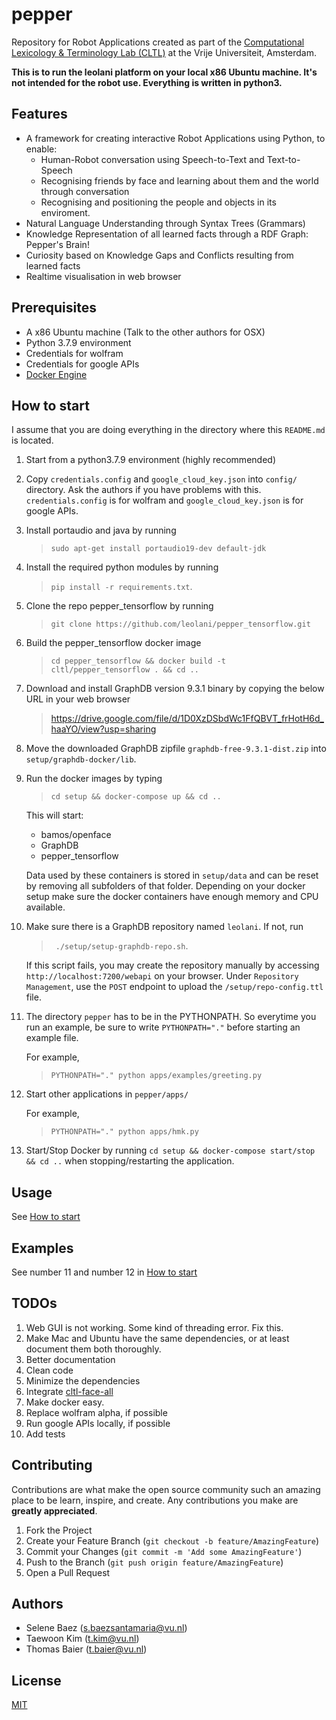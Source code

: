 # pepper

Repository for Robot Applications created as part of the [Computational Lexicology & Terminology Lab (CLTL)](http://www.cltl.nl) at the Vrije Universiteit, Amsterdam.

**This is to run the leolani platform on your local x86 Ubuntu machine. It's not intended for the robot use. Everything is written in python3.**

## Features
 - A framework for creating interactive Robot Applications using Python, to enable:
   - Human-Robot conversation using Speech-to-Text and Text-to-Speech
   - Recognising friends by face and learning about them and the world through conversation
   - Recognising and positioning the people and objects in its enviroment.
 - Natural Language Understanding through Syntax Trees (Grammars)
 - Knowledge Representation of all learned facts through a RDF Graph: Pepper's Brain!
 - Curiosity based on Knowledge Gaps and Conflicts resulting from learned facts
 - Realtime visualisation in web browser

## Prerequisites

* A x86 Ubuntu machine (Talk to the other authors for OSX)
* Python 3.7.9 environment
* Credentials for wolfram
* Credentials for google APIs
* [Docker Engine](https://docs.docker.com/engine/install/)

## How to start

I assume that you are doing everything in the directory where this `README.md` is located.

1. Start from a python3.7.9 environment (highly recommended)
2. Copy `credentials.config` and `google_cloud_key.json` into `config/` directory. Ask the authors if you have problems with this. `credentials.config` is for wolfram and `google_cloud_key.json` is for google APIs.
3. Install portaudio and java by running
    > `sudo apt-get install portaudio19-dev default-jdk` 
4. Install the required python modules by running 
    > `pip install -r requirements.txt`.
5. Clone the repo pepper_tensorflow by running 
    > `git clone https://github.com/leolani/pepper_tensorflow.git`
6. Build the pepper_tensorflow docker image 
    > `cd pepper_tensorflow && docker build -t cltl/pepper_tensorflow . && cd ..`
7. Download and install GraphDB version 9.3.1 binary by copying the below URL in your web browser
    > https://drive.google.com/file/d/1D0XzDSbdWc1FfQBVT_frHotH6d_haaYO/view?usp=sharing
8. Move the downloaded GraphDB zipfile `graphdb-free-9.3.1-dist.zip` into `setup/graphdb-docker/lib`.
9. Run the docker images by typing
    > `cd setup && docker-compose up && cd ..`
    
    This will start:
    * bamos/openface
    * GraphDB
    * pepper_tensorflow


    Data used by these containers is stored in `setup/data` and can be reset by removing all subfolders of that folder. Depending on your docker setup make sure the docker containers have enough memory and CPU available.

10. Make sure there is a GraphDB repository named `leolani`. If  not, run 
    
    > ` ./setup/setup-graphdb-repo.sh`.
    
    If this script fails, you may create the repository manually by accessing `http://localhost:7200/webapi` on your browser. Under `Repository Management`, use the `POST` endpoint to upload the `/setup/repo-config.ttl` file.

11. The directory `pepper` has to be in the PYTHONPATH. So everytime you run an example, be sure to write `PYTHONPATH="."` before starting an example file.

    For example,
    > `PYTHONPATH="." python apps/examples/greeting.py`   

12. Start other applications in `pepper/apps/`

    For example,
    > `PYTHONPATH="." python apps/hmk.py `   


13. Start/Stop Docker by running `cd setup && docker-compose start/stop && cd ..` when stopping/restarting the application.


## Usage

See [How to start](#how-to-start)

## Examples

See number 11 and number 12 in [How to start](#how-to-start)

## TODOs

1. Web GUI is not working. Some kind of threading error. Fix this.
2. Make Mac and Ubuntu have the same dependencies, or at least document them both thoroughly.
3. Better documentation
4. Clean code
5. Minimize the dependencies
6. Integrate [cltl-face-all](https://github.com/leolani/cltl-face-all)
7. Make docker easy.
8. Replace wolfram alpha, if possible
9. Run google APIs locally, if possible
10. Add tests




## Contributing

Contributions are what make the open source community such an amazing place to be learn, inspire, and create. Any contributions you make are **greatly appreciated**.

1. Fork the Project
2. Create your Feature Branch (`git checkout -b feature/AmazingFeature`)
3. Commit your Changes (`git commit -m 'Add some AmazingFeature'`)
4. Push to the Branch (`git push origin feature/AmazingFeature`)
5. Open a Pull Request

## Authors
* Selene Baez (s.baezsantamaria@vu.nl)
* Taewoon Kim (t.kim@vu.nl)
* Thomas Baier (t.baier@vu.nl)

## License
[MIT](https://choosealicense.com/licenses/mit/)